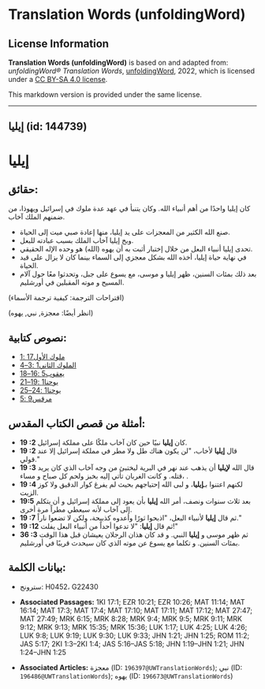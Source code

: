 # Translation Words (unfoldingWord)

## License Information

**Translation Words (unfoldingWord)** is based on and adapted from: _unfoldingWord® Translation Words_, [unfoldingWord](https://unfoldingword.org/utw), 2022, which is licensed under a [CC BY-SA 4.0 license](https://creativecommons.org/licenses/by-sa/4.0/legalcode.en).

This markdown version is provided under the same license.



--------------------------------

## إيليا (id: 144739)

إيليا
=====

حقائق:
------

كان إيليا واحدًا من أهم أنبياء الله. وكان يتنبأ في عهد عدة ملوك في إسرائيل ويهوذا، من ضمنهم الملك آخاب.

* صنع الله الكثير من المعجزات على يد إيليا، منها إعادة صبي ميت إلى الحياة.
* وبخ إيليا آخاب الملك بسبب عبادته للبعل.
* تحدى إيليا أنبياء البعل من خلال إختبار أثبت به أن يهوه (الله) هو وحده الإله الحقيقي.
* في نهاية حياة إيليا، أخذه الله بشكل معجزي إلى السماء بينما كان لا يزال على قيد الحياة.
* بعد ذلك بمئات السنين، ظهر إيليا و موسى، مع يسوع على جبل، وتحدثوا معًا حول آلام المسيح و موته المقبلين في أورشليم.

(اقتراحات الترجمة: كيفية ترجمة الأسماء)

(انظر أيضًا: معجزة, نبي, يهوه)

نصوص كتابية:
------------

* [ملوك الأول17 :1](https://ref.ly/1Kgs17:1)
* [الملوك الثاني1 :3–4](https://ref.ly/2Kgs1:3-2Kgs1:4)
* [يعقوب5 :16–18](https://ref.ly/Jas5:16-Jas5:18)
* [يوحنا1 :19–21](https://ref.ly/John1:19-John1:21)
* [يوحنا1 :24–25](https://ref.ly/John1:24-John1:25)
* [مرقس9 :5](https://ref.ly/Mark9:5)

أمثلة من قصص الكتاب المقدس:
---------------------------

* **19 :2** كان **إيليا** نبيًا حين كان آخاب ملكًا على مملكة إسرائيل.
* **19 :2** قال **إيليا** لأخاب، "لن يكون هناك طل ولا مطر في مملكة إسرائيل إلا عند قولي."
* **19 :3** قال الله **لإيليا** أن يذهب عند نهر في البرية ليختبئ من وجه آخاب الذي كان يريد قتله. و كانت الغربان تأتي إليه بخبز ولحم كل صباح و مساء، .
* **19 :4** لكنهم اعتنوا بـ**إيليا**، و لبى الله إحتياجهم بحيث لم يفرغ كوار الدقيق ولا كوز الزيت.
* **19:5** بعد ثلاث سنوات ونصف، أمر الله **إيليا** بأن يعود إلى مملكة إسرائيل و أن يتكلم إلى آخاب لأنه سيعطي مطراً مرة أخرى.
* **19 :7** ثم قال **إيليا** لأنبياء البعل، "اذبحوا ثورًا وأعدوه كذبيحة، ولكن لا تضعوا ناراً."
* **19 :12** ثم قال **إيليا**: "لا تدعوا أحداً من أنبياء البعل يفلت!"
* **36 :3** ثم ظهر موسى و **إيليا** النبي. و قد كان هذان الرجلان يعيشان قبل هذا الوقت بمئات السنين. و تكلما مع يسوع عن موته الذي كان سيحدث قريبًا في أورشليم.

بيانات الكلمة:
--------------

* سترونج: H0452، G22430

* **Associated Passages:** 1KI 17:1; EZR 10:21; EZR 10:26; MAT 11:14; MAT 16:14; MAT 17:3; MAT 17:4; MAT 17:10; MAT 17:11; MAT 17:12; MAT 27:47; MAT 27:49; MRK 6:15; MRK 8:28; MRK 9:4; MRK 9:5; MRK 9:11; MRK 9:12; MRK 9:13; MRK 15:35; MRK 15:36; LUK 1:17; LUK 4:25; LUK 4:26; LUK 9:8; LUK 9:19; LUK 9:30; LUK 9:33; JHN 1:21; JHN 1:25; ROM 11:2; JAS 5:17; 2KI 1:3–2KI 1:4; JAS 5:16–JAS 5:18; JHN 1:19–JHN 1:21; JHN 1:24–JHN 1:25
* **Associated Articles:** معجزة (ID: `196397@UWTranslationWords`); نبي (ID: `196486@UWTranslationWords`); يهوه (ID: `196673@UWTranslationWords`)

